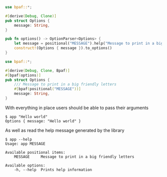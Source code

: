 
````rust
use bpaf::*;

#[derive(Debug, Clone)]
pub struct Options {
    message: String,
}

pub fn options() -> OptionParser<Options> {
    let message = positional("MESSAGE").help("Message to print in a big friendly letters");
    construct!(Options { message }).to_options()
}
````

````rust
use bpaf::*;

#[derive(Debug, Clone, Bpaf)]
#[bpaf(options)]
pub struct Options {
    /// Message to print in a big friendly letters
    #[bpaf(positional("MESSAGE"))]
    message: String,
}
````

With everything in place users should be able to pass their arguments



```text
$ app "Hello world"
Options { message: "Hello world" }
```


As well as read the help message generated by the library



```text
$ app --help
Usage: app MESSAGE

Available positional items:
    MESSAGE     Message to print in a big friendly letters

Available options:
    -h, --help  Prints help information
```

